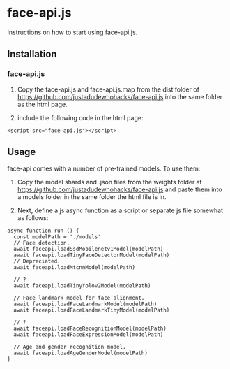 # face-api.js

Instructions on how to start using face-api.js.

## Installation

### face-api.js

1. Copy the face-api.js and face-api.js.map from the dist folder of https://github.com/justadudewhohacks/face-api.js into the same folder as the html page.

2. include the following code in the html page:

```
<script src="face-api.js"></script>
```

## Usage

face-api comes with a number of pre-trained models. To use them:

1. Copy the model shards and .json files from the weights folder at https://github.com/justadudewhohacks/face-api.js and paste them into a models folder in the same folder the html file is in.

2. Next, define a js async function as a script or separate js file somewhat as follows:

```
async function run () {
  const modelPath = './models'
  // Face detection.
  await faceapi.loadSsdMobilenetv1Model(modelPath)
  await faceapi.loadTinyFaceDetectorModel(modelPath)
  // Depreciated.
  await faceapi.loadMtcnnModel(modelPath)

  // ?
  await faceapi.loadTinyYolov2Model(modelPath)

  // Face landmark model for face alignment.
  await faceapi.loadFaceLandmarkModel(modelPath)
  await faceapi.loadFaceLandmarkTinyModel(modelPath)

  // ?
  await faceapi.loadFaceRecognitionModel(modelPath)
  await faceapi.loadFaceExpressionModel(modelPath)

  // Age and gender recognition model.
  await faceapi.loadAgeGenderModel(modelPath)
}
```
